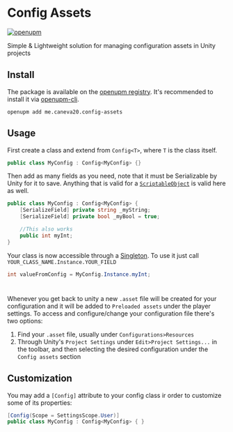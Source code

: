 # Config Assets
[![openupm](https://img.shields.io/npm/v/me.caneva20.config-assets?label=openupm&registry_uri=https://package.openupm.com)](https://openupm.com/packages/me.caneva20.config-assets/)

Simple & Lightweight solution for managing configuration assets in Unity projects

## Install
The package is available on the [openupm registry](https://openupm.com). It's recommended to install it via [openupm-cli](https://github.com/openupm/openupm-cli).

```
openupm add me.caneva20.config-assets
```

## Usage
First create a class and extend from `Config<T>`, where `T` is the class itself.

```C#
public class MyConfig : Config<MyConfig> {}
```

Then add as many fields as you need, note that it must be Serializable by Unity for it to save. Anything that is valid for a [`ScriptableObject`](https://docs.unity3d.com/Manual/class-ScriptableObject.html) is valid here as well.

```C#
public class MyConfig : Config<MyConfig> {
    [SerializeField] private string _myString;
    [SerializeField] private bool _myBool = true;

    //This also works
    public int myInt;
}
```

Your class is now accessible through a [Singleton](https://en.wikipedia.org/wiki/Singleton_pattern).
To use it just call `YOUR_CLASS_NAME.Instance.YOUR_FIELD`

``` C#
int valueFromConfig = MyConfig.Instance.myInt;
```

#

Whenever you get back to unity a new `.asset` file will be created for your configuration and it will be added to `Preloaded assets` under the player settings.
To access and configure/change your configuration file there's two options:
1. Find your `.asset` file, usually under `Configurations>Resources`
2. Through Unity's `Project Settings` under `Edit>Project Settings...` in the toolbar, and then selecting the desired configuration under the `Config assets` section

## Customization
You may add a `[Config]` attribute to your config class ir order to customize some of its properties:
```C#
[Config(Scope = SettingsScope.User)]
public class MyConfig : Config<MyConfig> { }
```

